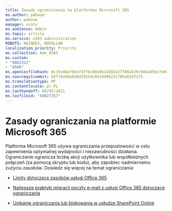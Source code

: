 ```yaml
---
title: Zasady ograniczania na platformie Microsoft 365
ms.author: pebaum
author: pebaum
manager: scotv
ms.audience: Admin
ms.topic: article
ms.service: o365-administration
ROBOTS: NOINDEX, NOFOLLOW
localization_priority: Priority
ms.collection: Adm_O365
ms.custom:
- "9002322"
- "4506"
ms.openlocfilehash: 0c19cd8af9ee747f6c8020b1d45b127f86a529c94ead5bc7ed08e0f74f332b65
ms.sourcegitcommit: b5f7da89a650d2915dc652449623c78be6247175
ms.translationtype: MT
ms.contentlocale: pl-PL
ms.lasthandoff: 08/05/2021
ms.locfileid: "54027357"
---
```

# <a name="microsoft-365-throttle-policies"></a>Zasady ograniczania na platformie Microsoft 365

Platforma Microsoft 365 używa ograniczania przepustowości w celu zapewnienia optymalnej wydajności i niezawodności działania. Ograniczanie ogranicza liczbę akcji użytkownika lub współbieżnych połączeń (za pomocą skryptu lub kodu), aby zapobiec nadmiernemu zużyciu zasobów. Dowiedz się więcej na temat ograniczania:

- [Limity dotyczące zasobów usługi Office 365](https://docs.microsoft.com/office365/Enterprise/office-365-resource-limits)

- [Najlepsze praktyki migracji poczty e-mail z usługi Office 365 dotyczące ograniczania](https://docs.microsoft.com/exchange/mailbox-migration/office-365-migration-best-practices#office-365-throttling)

- [Unikanie ograniczania lub blokowania w usłudze SharePoint Online](https://docs.microsoft.com/sharepoint/dev/general-development/how-to-avoid-getting-throttled-or-blocked-in-sharepoint-online)
